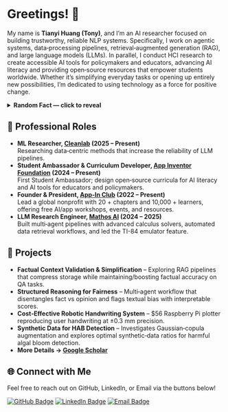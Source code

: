 # Greetings! 👋

My name is **Tianyi Huang (Tony)**, and I’m an AI researcher focused on building trustworthy, reliable NLP systems. Specifically, I work on agentic systems, data‑processing pipelines, retrieval‑augmented generation (RAG), and large language models (LLMs). In parallel, I conduct HCI research to create accessible AI tools for policymakers and educators, advancing AI literacy and providing open‑source resources that empower students worldwide. Whether it’s simplifying everyday tasks or opening up entirely new possibilities, I’m dedicated to using technology as a force for positive change. 

<details>
<summary><b>Random&nbsp;Fact — click to reveal</b></summary>
<br>
When I’m <em>chilling</em>, you’ll likely catch me on the tennis court&nbsp;
<a href="https://www.youtube.com/watch?v=DlKdoa6AiIs" target="_blank">🎾</a>, 
reading&nbsp;<a href="https://arxiv.org/" target="_blank">📚</a>, or singing classical arias&nbsp;
<a href="https://www.youtube.com/watch?v=FKHMRGMkQHU" target="_blank">🎶</a>.
</details>

## 🏢 Professional Roles
- **ML Researcher, [Cleanlab](https://cleanlab.ai/) (2025 – Present)**  
  Researching data‑centric methods that increase the reliability of LLM pipelines.
- **Student Ambassador & Curriculum Developer, [App Inventor Foundation](https://www.appinventorfoundation.org/) (2024 – Present)**  
  First Student Ambassador; design open‑source curricula for AI literacy and AI tools for educators and policymakers.  
- **Founder & President, [App‑In Club](https://www.appinclub.org/) (2022 – Present)**  
  Lead a global nonprofit with 20 + chapters and 10,000 + learners, offering free AI/app workshops, events, and resources.  
- **LLM Research Engineer, [Mathos AI](https://www.mathos.ai/) (2024 – 2025)**  
  Built multi‑agent pipelines with advanced calculus solvers, automated data retrieval workflows, and led the TI-84 emulator feature.

## 🔬 Projects

- **Factual Context Validation & Simplification** – Exploring RAG pipelines that compress storage while maintaining/boosting factual accuracy on QA tasks.  
- **Structured Reasoning for Fairness** – Multi‑agent workflow that disentangles fact vs opinion and flags textual bias with interpretable scores.  
- **Cost‑Effective Robotic Handwriting System** – \$56 Raspberry Pi plotter reproducing user handwriting at ±0.3 mm precision.  
- **Synthetic Data for HAB Detection** – Investigates Gaussian‑copula augmentation and explores optimal synthetic‑data ratios for harmful algal bloom detection.
- **More Details → [Google Scholar](https://scholar.google.com/citations?user=saanzOEAAAAJ&hl=en&oi=sra)**

## 🌐 Connect with Me
Feel free to reach out on GitHub, LinkedIn, or Email via the buttons below!

<a href="https://github.com/Tonyhrule" target="_blank"><img src="https://img.shields.io/badge/GitHub-181717?style=for-the-badge&logo=github&logoColor=white" alt="GitHub Badge"/></a>
<a href="https://www.linkedin.com/in/tianyi-huang-36ba49280/" target="_blank"><img src="https://img.shields.io/badge/LinkedIn-0077B5?style=for-the-badge&logo=linkedin&logoColor=white" alt="LinkedIn Badge"/></a>
<a href="mailto:tianyi@appinventorfoundation.org"><img src="https://img.shields.io/badge/Email-D14836?style=for-the-badge&logo=gmail&logoColor=white" alt="Email Badge"/></a>

<!--
**Tonyhrule/Tonyhrule** is a ✨ _special_ ✨ repository because its `README.md` (this file) appears on your GitHub profile.
-->

